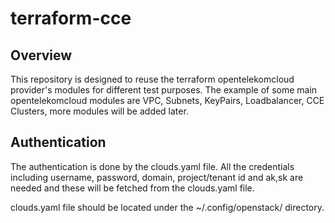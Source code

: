# terraform-cce
## Overview

This repository is designed to reuse the terraform opentelekomcloud provider's modules for different test purposes. 
The example of some main opentelekomcloud modules are VPC, Subnets, KeyPairs, Loadbalancer, CCE Clusters, more modules will be added later. 

## Authentication
The authentication is done by the clouds.yaml file. All the credentials including username, password, domain, project/tenant id and ak,sk are needed and these will be fetched from the clouds.yaml file. 

clouds.yaml file should be located under the ~/.config/openstack/ directory. 


